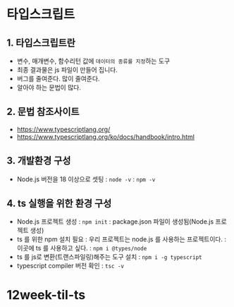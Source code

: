 # 타입스크립트

## 1. 타입스크립트란

- 변수, 매개변수, 함수리턴 값에 `데이터의 종류를 지정`하는 도구
- 최종 결과물은 js 파일이 만들어 집니다.
- 버그를 줄여준다. 많이 줄여준다.
- 알아야 하는 문법이 많다.

## 2. 문법 참조사이트

- https://www.typescriptlang.org/
- https://www.typescriptlang.org/ko/docs/handbook/intro.html

## 3. 개발환경 구성

- Node.js 버전을 18 이상으로 셋팅
  : `node -v`
  : `npm -v`

## 4. ts 실행을 위한 환경 구성

- Node.js 프로젝트 생성
  : `npm init`
  : package.json 파일이 생성됨(Node.js 프로젝트 생성)
- ts 를 위한 npm 설치 필요
  : 우리 프로젝트는 node.js 를 사용하는 프로젝트이다.
  : 이곳에 ts 를 사용하고 싶다.
  : `npm i @types/node`
- ts 를 js로 변환(트랜스파일링)해주는 도구 설치
  : `npm i -g typescript`
- typescript compiler 버전 확인
  : `tsc -v`
# 12week-til-ts
